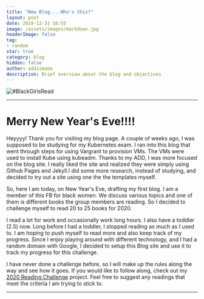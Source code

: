 ```yaml
---
title: "New Blog....Who's this?"
layout: post
date: 2019-12-31 16:55
image: /assets/images/markdown.jpg
headerImage: false
tag:
- random
star: true
category: blog
hidden: false
author: addismama
description: Brief overview about the blog and objectives
---
```


![#BlackGirlsRead](https://images.hellogiggles.com/uploads/2018/09/10123217/black-girls-read-featured.jpg)

---
# Merry New Year's Eve!!!!

Heyyyy! Thank you for visiting my blog page. A couple of weeks ago, I was supposed
to be studying for my Kubernetes exam. I ran into this blog that went through steps for
using Vargrant to provision VMs. The VMs were used to install Kube using kubeadm. Thanks 
to my ADD, I was more focused on the blog site. I really liked the site and realized 
they were simply using Github Pages and Jekyll.I did some more research, instead of 
studying, and decided to try out a site using one the the templates myself.

So, here I am today, on New Year's Eve, drafting my first blog. I am a member of this FB
for black women. We discuss various topics and one of them is different books the group
members are reading. So I decided to challenge myself to read 20 to 25 books for 2020.

I read a lot for work and occasionally work long hours. I also have a toddler (2.5) now. Long
before I had a toddler, I stopped reading as much as I used to. I am hoping to push myself to
read more and also keep track of my progress. Since I enjoy playing around with different
technology, and I had a random domain with Google, I decided to setup this Blog
site and use it to track my progress for this challenge.

I have never done a challenge before, so I will make up the rules along the way and see
how it goes. If you would like to follow along, check out my [2020 Reading Challenge](http://addismama.com/reading-list-2020) project.
Feel free to suggest any readings that meet the criteria I am trying to stick to.

---


